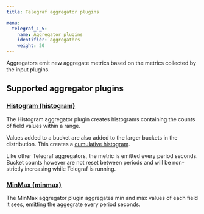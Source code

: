 ```yaml
---
title: Telegraf aggregator plugins

menu:
  telegraf_1_5:
    name: Aggregator plugins
    identifier: aggregators
    weight: 20
---
```


Aggregators emit new aggregate metrics based on the metrics collected by the
input plugins.

## Supported aggregator plugins

### [Histogram (histogram)](https://github.com/influxdata/telegraf/tree/release-1.4/plugins/aggregators/histogram)

The Histogram aggregator plugin creates histograms containing the counts of field values within a range.

Values added to a bucket are also added to the larger buckets in the distribution. This creates a [cumulative histogram](https://en.wikipedia.org/wiki/Histogram#/media/File:Cumulative_vs_normal_histogram.svg).

Like other Telegraf aggregators, the metric is emitted every period seconds. Bucket counts however are not reset between periods and will be non-strictly increasing while Telegraf is running.

### [MinMax (minmax)](https://github.com/influxdata/telegraf/tree/release-1.5/plugins/aggregators/minmax)

The MinMax aggregator plugin aggregates min and max values of each field it sees, emitting the aggegrate every period seconds.
